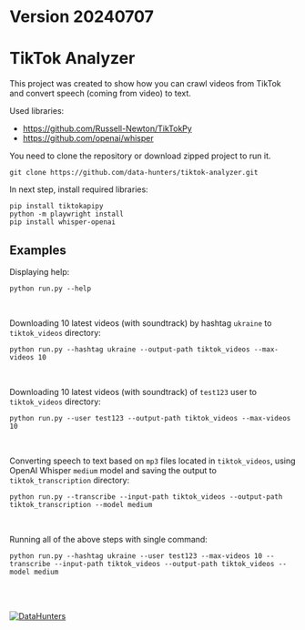 # Version 20240707

# TikTok Analyzer
This project was created to show how you can crawl videos from TikTok and convert speech (coming from video) to text.

Used libraries:
* https://github.com/Russell-Newton/TikTokPy
* https://github.com/openai/whisper

You need to clone the repository or download zipped project to run it.
```
git clone https://github.com/data-hunters/tiktok-analyzer.git
```
In next step, install required libraries:
```
pip install tiktokapipy
python -m playwright install
pip install whisper-openai
```

## Examples

Displaying help:
```
python run.py --help
```
<br />

Downloading 10 latest videos (with soundtrack) by hashtag `ukraine` to `tiktok_videos` directory:
```
python run.py --hashtag ukraine --output-path tiktok_videos --max-videos 10
```
<br />

Downloading 10 latest videos (with soundtrack) of `test123` user to `tiktok_videos` directory:
```
python run.py --user test123 --output-path tiktok_videos --max-videos 10
```
<br />

Converting speech to text based on `mp3` files located in `tiktok_videos`, using OpenAI Whisper `medium` model and saving the output to `tiktok_transcription` directory:
```
python run.py --transcribe --input-path tiktok_videos --output-path tiktok_transcription --model medium
```
<br />

Running all of the above steps with single command:
```
python run.py --hashtag ukraine --user test123 --max-videos 10 --transcribe --input-path tiktok_videos --output-path tiktok_videos --model medium
```
  
<br />
<br />  

[![DataHunters](http://datahunters.ai/assets/images/logo_full_small.png)](http://datahunters.ai)
